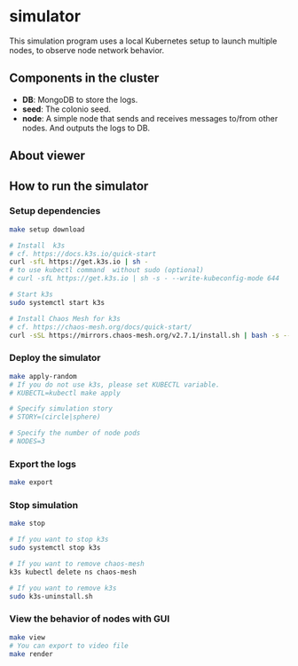 # simulator

This simulation program uses a local Kubernetes setup to launch multiple nodes, to observe node network behavior.

## Components in the cluster

- **DB**: MongoDB to store the logs.
- **seed**: The colonio seed.
- **node**: A simple node that sends and receives messages to/from other nodes. And outputs the logs to DB.

## About viewer

## How to run the simulator

### Setup dependencies

```sh
make setup download

# Install  k3s
# cf. https://docs.k3s.io/quick-start
curl -sfL https://get.k3s.io | sh -
# to use kubectl command  without sudo (optional)
# curl -sfL https://get.k3s.io | sh -s - --write-kubeconfig-mode 644

# Start k3s
sudo systemctl start k3s

# Install Chaos Mesh for k3s
# cf. https://chaos-mesh.org/docs/quick-start/
curl -sSL https://mirrors.chaos-mesh.org/v2.7.1/install.sh | bash -s -- --k3s
```

### Deploy the simulator

```sh
make apply-random
# If you do not use k3s, please set KUBECTL variable.
# KUBECTL=kubectl make apply

# Specify simulation story
# STORY=(circle|sphere)

# Specify the number of node pods
# NODES=3
```

### Export the logs

```sh
make export
```

### Stop simulation

```sh
make stop

# If you want to stop k3s
sudo systemctl stop k3s

# If you want to remove chaos-mesh
k3s kubectl delete ns chaos-mesh

# If you want to remove k3s
sudo k3s-uninstall.sh
```

### View the behavior of nodes with GUI

```sh
make view
# You can export to video file
make render
```